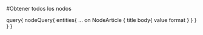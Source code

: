 #Obtener todos los nodos

query{
  nodeQuery{
    entities{
      ... on NodeArticle {
        title
        body{
          value
          format
        }
      }
    }
  }
}
